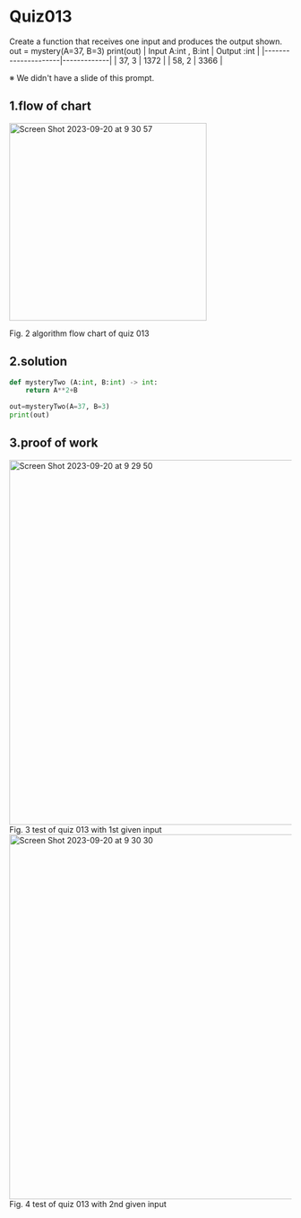 # Quiz013
Create a function that receives one input and produces the output shown. 
out = mystery(A=37, B=3)
print(out)
| Input A:int , B:int | Output :int |
|---------------------|-------------|
| 37, 3               | 1372        |
| 58, 2               | 3366        |

※ We didn't have a slide of this prompt.


## 1.flow of chart
<img width="352" alt="Screen Shot 2023-09-20 at 9 30 57" src="https://github.com/Happa1/unit1-2024/assets/142579414/8afdb061-4767-4a40-b95f-dbab27f4d202">

Fig. 2 algorithm flow chart of quiz 013

## 2.solution
```.py
def mysteryTwo (A:int, B:int) -> int:
    return A**2+B

out=mysteryTwo(A=37, B=3)
print(out)
```

## 3.proof of work
<img width="650" alt="Screen Shot 2023-09-20 at 9 29 50" src="https://github.com/Happa1/unit1-2024/assets/142579414/18abbfeb-820b-4f6a-b5c8-82d921e5269f">
Fig. 3 test of quiz 013 with 1st given input

<img width="650" alt="Screen Shot 2023-09-20 at 9 30 30" src="https://github.com/Happa1/unit1-2024/assets/142579414/ca2621d0-0a16-473a-8ea1-f1782efef829">
Fig. 4 test of quiz 013 with 2nd given input
